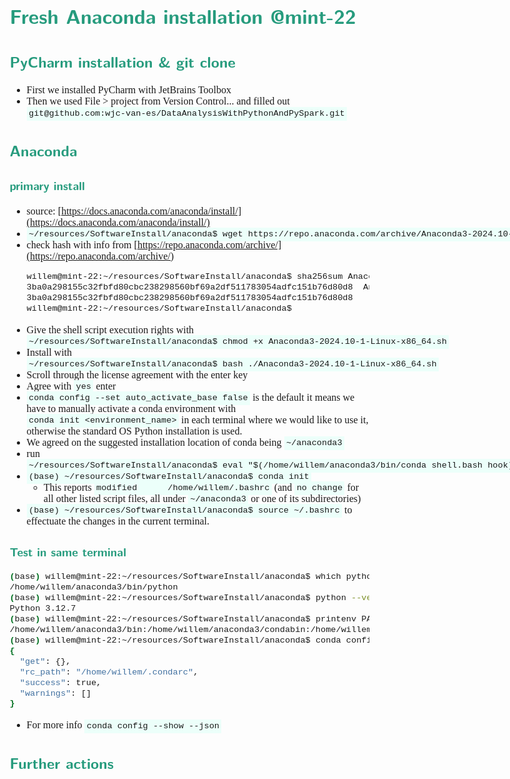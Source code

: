 <style>
body {
  font-family: "Gentium Basic", Cardo , "Linux Libertine o", "Palatino Linotype", Cambria, serif;
  font-size: 100% !important;
  padding-right: 12%;
}
code {
  padding: 0.25em;
	
  white-space: pre;
  font-family: "Tlwg mono", Consolas, "Liberation Mono", Menlo, Courier, monospace;
	
  background-color: #ECFFFA;
  //border: 1px solid #ccc;
  //border-radius: 3px;
}

kbd {
  display: inline-block;
  padding: 3px 5px;
  font-family: "Tlwg mono", Consolas, "Liberation Mono", Menlo, Courier, monospace;
  line-height: 10px;
  color: #555;
  vertical-align: middle;
  background-color: #ECFFFA;
  border: solid 1px #ccc;
  border-bottom-color: #bbb;
  border-radius: 3px;
  box-shadow: inset 0 -1px 0 #bbb;
}

h1,h2,h3,h4,h5 {
  color: #269B7D; 
  font-family: "fira sans", "Latin Modern Sans", Calibri, "Trebuchet MS", sans-serif;
}

</style>

# Fresh Anaconda installation @mint-22

## PyCharm installation & git clone
- First we installed PyCharm with JetBrains Toolbox
- Then we used File > project from Version Control... and filled out 
  `git@github.com:wjc-van-es/DataAnalysisWithPythonAndPySpark.git`

## Anaconda

### primary install
- source: [https://docs.anaconda.com/anaconda/install/](https://docs.anaconda.com/anaconda/install/)
- `~/resources/SoftwareInstall/anaconda$ wget https://repo.anaconda.com/archive/Anaconda3-2024.10-1-Linux-x86_64.sh`
- check hash with info from [https://repo.anaconda.com/archive/](https://repo.anaconda.com/archive/)
  ```bash
  willem@mint-22:~/resources/SoftwareInstall/anaconda$ sha256sum Anaconda3-2024.10-1-Linux-x86_64.sh 
  3ba0a298155c32fbfd80cbc238298560bf69a2df511783054adfc151b76d80d8  Anaconda3-2024.10-1-Linux-x86_64.sh
  3ba0a298155c32fbfd80cbc238298560bf69a2df511783054adfc151b76d80d8
  willem@mint-22:~/resources/SoftwareInstall/anaconda$ 

  ```
- Give the shell script execution rights with
  `~/resources/SoftwareInstall/anaconda$ chmod +x Anaconda3-2024.10-1-Linux-x86_64.sh`
- Install with `~/resources/SoftwareInstall/anaconda$ bash ./Anaconda3-2024.10-1-Linux-x86_64.sh`
- Scroll through the license agreement with the enter key
- Agree with `yes` enter
- `conda config --set auto_activate_base false` is the default it means we have to manually activate a conda environment
  with `conda init <environment_name>` in each terminal where we would like to use it, otherwise the standard OS 
  Python installation is used.
- We agreed on the suggested installation location of conda being `~/anaconda3`
- run `~/resources/SoftwareInstall/anaconda$ eval "$(/home/willem/anaconda3/bin/conda shell.bash hook)"`
- `(base) ~/resources/SoftwareInstall/anaconda$ conda init`
  - This reports `modified      /home/willem/.bashrc` (and `no change` for all other listed script files, all under 
    `~/anaconda3` or one of its subdirectories)
- `(base) ~/resources/SoftwareInstall/anaconda$ source ~/.bashrc` to effectuate the changes in the current terminal.

### Test in same terminal
```bash
(base) willem@mint-22:~/resources/SoftwareInstall/anaconda$ which python
/home/willem/anaconda3/bin/python
(base) willem@mint-22:~/resources/SoftwareInstall/anaconda$ python --version
Python 3.12.7
(base) willem@mint-22:~/resources/SoftwareInstall/anaconda$ printenv PATH
/home/willem/anaconda3/bin:/home/willem/anaconda3/condabin:/home/willem/.sdkman/candidates/quarkus/current/bin:/home/willem/.sdkman/candidates/maven/current/bin:/home/willem/.sdkman/candidates/java/current/bin:/usr/local/sbin:/usr/local/bin:/usr/sbin:/usr/bin:/sbin:/bin:/usr/games:/usr/local/games:/snap/bin:/home/willem/.local/share/JetBrains/Toolbox/scripts
(base) willem@mint-22:~/resources/SoftwareInstall/anaconda$ conda config --json
{
  "get": {},
  "rc_path": "/home/willem/.condarc",
  "success": true,
  "warnings": []
}
```

- For more info `conda config --show --json`

## Further actions
